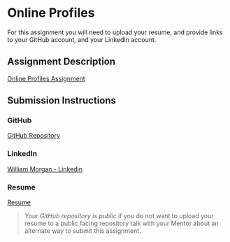 # Online Profiles
For this assignment you will need to upload your resume, and provide links to your GitHub account, and your LinkedIn account.

## Assignment Description
[Online Profiles Assignment](https://education.launchcode.org/liftoff/assignments/online-profiles/)

## Submission Instructions
 
### GitHub
[GitHub Repository](https://github.com/Bill-Morgan)
 
### LinkedIn
[William Morgan - Linkedin](https://www.linkedin.com/in/william-morgan-wam)

### Resume
[Resume](https://github.com/Bill-Morgan/liftoff-assignments/blob/master/C1-Online_Profiles/Resume.pdf)
> *Your GitHub repository is public* if you do not want to upload your resume to a public facing repository talk with your Mentor about an alternate way to submit this assignment.
